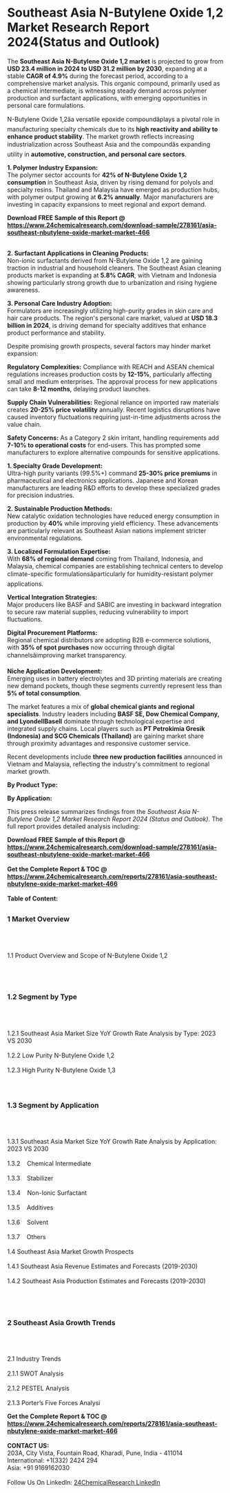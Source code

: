 <h1>Southeast Asia N-Butylene Oxide 1,2 Market Research Report 2024(Status and Outlook)</h1><p>The <strong>Southeast Asia N-Butylene Oxide 1,2 market</strong> is projected to grow from <strong>USD 23.4 million in 2024 to USD 31.2 million by 2030</strong>, expanding at a stable <strong>CAGR of 4.9%</strong> during the forecast period, according to a comprehensive market analysis. This organic compound, primarily used as a chemical intermediate, is witnessing steady demand across polymer production and surfactant applications, with emerging opportunities in personal care formulations.</p><p>N-Butylene Oxide 1,2âa versatile epoxide compoundâplays a pivotal role in manufacturing specialty chemicals due to its <strong>high reactivity and ability to enhance product stability</strong>. The market growth reflects increasing industrialization across Southeast Asia and the compoundâs expanding utility in <strong>automotive, construction, and personal care sectors</strong>.</p><p><strong>1. Polymer Industry Expansion:</strong><br>
The polymer sector accounts for <strong>42% of N-Butylene Oxide 1,2 consumption</strong> in Southeast Asia, driven by rising demand for polyols and specialty resins. Thailand and Malaysia have emerged as production hubs, with polymer output growing at <strong>6.2% annually</strong>. Major manufacturers are investing in capacity expansions to meet regional and export demand.</p><div><b>Download FREE Sample of this Report @ 
            <a href="https://www.24chemicalresearch.com/download-sample/278161/asia-southeast-nbutylene-oxide-market-market-466">
            https://www.24chemicalresearch.com/download-sample/278161/asia-southeast-nbutylene-oxide-market-market-466</a></b></div><br><p><strong>2. Surfactant Applications in Cleaning Products:</strong><br>
Non-ionic surfactants derived from N-Butylene Oxide 1,2 are gaining traction in industrial and household cleaners. The Southeast Asian cleaning products market is expanding at <strong>5.8% CAGR</strong>, with Vietnam and Indonesia showing particularly strong growth due to urbanization and rising hygiene awareness.</p><p><strong>3. Personal Care Industry Adoption:</strong><br>
Formulators are increasingly utilizing high-purity grades in skin care and hair care products. The region's personal care market, valued at <strong>USD 18.3 billion in 2024</strong>, is driving demand for specialty additives that enhance product performance and stability.</p><p>Despite promising growth prospects, several factors may hinder market expansion:</p><p><strong>Regulatory Complexities:</strong> Compliance with REACH and ASEAN chemical regulations increases production costs by <strong>12-15%</strong>, particularly affecting small and medium enterprises. The approval process for new applications can take <strong>8-12 months</strong>, delaying product launches.</p><p><strong>Supply Chain Vulnerabilities:</strong> Regional reliance on imported raw materials creates <strong>20-25% price volatility</strong> annually. Recent logistics disruptions have caused inventory fluctuations requiring just-in-time adjustments across the value chain.</p><p><strong>Safety Concerns:</strong> As a Category 2 skin irritant, handling requirements add <strong>7-10% to operational costs</strong> for end-users. This has prompted some manufacturers to explore alternative compounds for sensitive applications.</p><p><strong>1. Specialty Grade Development:</strong><br>
Ultra-high purity variants (99.5%+) command <strong>25-30% price premiums</strong> in pharmaceutical and electronics applications. Japanese and Korean manufacturers are leading R&amp;D efforts to develop these specialized grades for precision industries.</p><p><strong>2. Sustainable Production Methods:</strong><br>
New catalytic oxidation technologies have reduced energy consumption in production by <strong>40%</strong> while improving yield efficiency. These advancements are particularly relevant as Southeast Asian nations implement stricter environmental regulations.</p><p><strong>3. Localized Formulation Expertise:</strong><br>
With <strong>68% of regional demand</strong> coming from Thailand, Indonesia, and Malaysia, chemical companies are establishing technical centers to develop climate-specific formulationsâparticularly for humidity-resistant polymer applications.</p><p><strong>Vertical Integration Strategies:</strong><br>
	Major producers like BASF and SABIC are investing in backward integration to secure raw material supplies, reducing vulnerability to import fluctuations.</p><p><strong>Digital Procurement Platforms:</strong><br>
	Regional chemical distributors are adopting B2B e-commerce solutions, with <strong>35% of spot purchases</strong> now occurring through digital channelsâimproving market transparency.</p><p><strong>Niche Application Development:</strong><br>
	Emerging uses in battery electrolytes and 3D printing materials are creating new demand pockets, though these segments currently represent less than <strong>5% of total consumption</strong>.</p><p>The market features a mix of <strong>global chemical giants and regional specialists</strong>. Industry leaders including <strong>BASF SE, Dow Chemical Company, and LyondellBasell</strong> dominate through technological expertise and integrated supply chains. Local players such as <strong>PT Petrokimia Gresik (Indonesia) and SCG Chemicals (Thailand)</strong> are gaining market share through proximity advantages and responsive customer service.</p><p>Recent developments include <strong>three new production facilities</strong> announced in Vietnam and Malaysia, reflecting the industry's commitment to regional market growth.</p><p><strong>By Product Type:</strong></p><p><strong>By Application:</strong></p><p>This press release summarizes findings from the <em>Southeast Asia N-Butylene Oxide 1,2 Market Research Report 2024 (Status and Outlook)</em>. The full report provides detailed analysis including:</p><div><b>Download FREE Sample of this Report @ 
            <a href="https://www.24chemicalresearch.com/download-sample/278161/asia-southeast-nbutylene-oxide-market-market-466">
            https://www.24chemicalresearch.com/download-sample/278161/asia-southeast-nbutylene-oxide-market-market-466</a></b></div><br><div><b>Get the Complete Report & TOC @ 
            <a href="https://www.24chemicalresearch.com/reports/278161/asia-southeast-nbutylene-oxide-market-market-466">
            https://www.24chemicalresearch.com/reports/278161/asia-southeast-nbutylene-oxide-market-market-466</a></b></div><br>
            <b>Table of Content:</b><p><h2><span style="font-size:16px"><strong>1 Market Overview&nbsp;&nbsp; &nbsp;</strong></span></h2><br />
<br />
<p>1.1 Product Overview and Scope of N-Butylene Oxide 1,2&nbsp;</p><br />
<br />
<h2><strong><span style="font-size:16px">1.2 Segment by Type&nbsp;&nbsp; &nbsp;</span></strong></h2><br />
<br />
<p>1.2.1 Southeast Asia Market Size YoY Growth Rate Analysis by Type: 2023 VS 2030&nbsp;&nbsp; &nbsp;<br /><br />
1.2.2 Low Purity N-Butylene Oxide 1,2&nbsp;&nbsp; &nbsp;<br /><br />
1.2.3 High Purity N-Butylene Oxide 1,3<br /><br />
<br />
<h2><span style="font-size:16px"><strong>1.3 Segment by Application&nbsp;&nbsp;</strong></span></h2><br />
<br />
<p>1.3.1 Southeast Asia Market Size YoY Growth Rate Analysis by Application: 2023 VS 2030&nbsp;&nbsp; &nbsp;<br /><br />
1.3.2&nbsp;&nbsp; &nbsp;Chemical Intermediate<br /><br />
1.3.3&nbsp;&nbsp; &nbsp;Stabilizer<br /><br />
1.3.4&nbsp;&nbsp; &nbsp;Non-Ionic Surfactant<br /><br />
1.3.5&nbsp;&nbsp; &nbsp;Additives<br /><br />
1.3.6&nbsp;&nbsp; &nbsp;Solvent<br /><br />
1.3.7&nbsp;&nbsp; &nbsp;Others<br /><br />
1.4 Southeast Asia Market Growth Prospects&nbsp;&nbsp; &nbsp;<br /><br />
1.4.1 Southeast Asia Revenue Estimates and Forecasts (2019-2030)&nbsp;&nbsp; &nbsp;<br /><br />
1.4.2 Southeast Asia Production Estimates and Forecasts (2019-2030)&nbsp;&nbsp;</p><br />
<br />
<h2><span style="font-size:16px"><strong>2 Southeast Asia Growth Trends&nbsp;&nbsp; &nbsp;</strong></span></h2><br />
<br />
<p>2.1 Industry Trends&nbsp;&nbsp; &nbsp;<br /><br />
2.1.1 SWOT Analysis&nbsp;&nbsp; &nbsp;<br /><br />
2.1.2 PESTEL Analysis&nbsp;&nbsp; &nbsp;<br /><br />
2.1.3 Porter&rsquo;s Five Forces Analysi</p><div><b>Get the Complete Report & TOC @ 
            <a href="https://www.24chemicalresearch.com/reports/278161/asia-southeast-nbutylene-oxide-market-market-466">
            https://www.24chemicalresearch.com/reports/278161/asia-southeast-nbutylene-oxide-market-market-466</a></b></div><br><b>CONTACT US:</b><br>
            203A, City Vista, Fountain Road, Kharadi, Pune, India - 411014<br>
            International: +1(332) 2424 294<br>
            Asia: +91 9169162030 <br><br>
            Follow Us On LinkedIn: <a href="https://www.linkedin.com/company/24chemicalresearch/">24ChemicalResearch LinkedIn</a>
